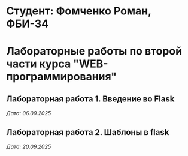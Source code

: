 # Студент: Фомченко Роман, ФБИ-34

# Лабораторные работы по второй части курса "WEB-программирования"

## Лабораторная работа 1. Введение во Flask

*Дата: 06.09.2025*

## Лабораторная работа 2. Шаблоны в flask

*Дата: 20.09.2025*
